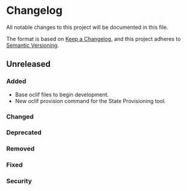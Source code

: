 # Changelog

All notable changes to this project will be documented in this file.

The format is based on [Keep a Changelog](https://keepachangelog.com/en/1.0.0/),
and this project adheres to [Semantic Versioning](https://semver.org/spec/v2.0.0.html).

<!-- Header Template
### Added
### Changed
### Deprecated
### Removed
### Fixed
### Security
-->

## Unreleased

### Added

- Base oclif files to begin development.
- New oclif provision command for the State Provisioning tool.

### Changed

### Deprecated

### Removed

### Fixed

### Security
